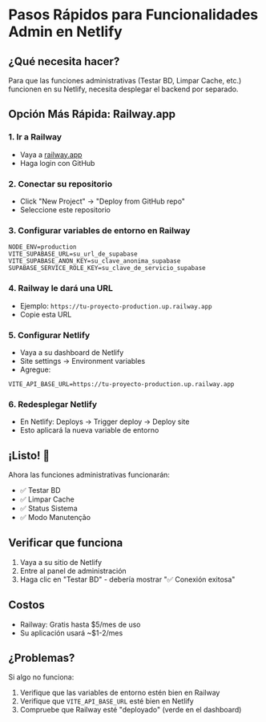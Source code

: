 # Pasos Rápidos para Funcionalidades Admin en Netlify

## ¿Qué necesita hacer?

Para que las funciones administrativas (Testar BD, Limpar Cache, etc.) funcionen en su Netlify, necesita desplegar el backend por separado.

## Opción Más Rápida: Railway.app

### 1. Ir a Railway
- Vaya a [railway.app](https://railway.app)
- Haga login con GitHub

### 2. Conectar su repositorio
- Click "New Project" → "Deploy from GitHub repo"
- Seleccione este repositorio

### 3. Configurar variables de entorno en Railway
```
NODE_ENV=production
VITE_SUPABASE_URL=su_url_de_supabase
VITE_SUPABASE_ANON_KEY=su_clave_anonima_supabase
SUPABASE_SERVICE_ROLE_KEY=su_clave_de_servicio_supabase
```

### 4. Railway le dará una URL
- Ejemplo: `https://tu-proyecto-production.up.railway.app`
- Copie esta URL

### 5. Configurar Netlify
- Vaya a su dashboard de Netlify
- Site settings → Environment variables
- Agregue:
```
VITE_API_BASE_URL=https://tu-proyecto-production.up.railway.app
```

### 6. Redesplegar Netlify
- En Netlify: Deploys → Trigger deploy → Deploy site
- Esto aplicará la nueva variable de entorno

## ¡Listo! 🎉

Ahora las funciones administrativas funcionarán:
- ✅ Testar BD
- ✅ Limpar Cache  
- ✅ Status Sistema
- ✅ Modo Manutenção

## Verificar que funciona

1. Vaya a su sitio de Netlify
2. Entre al panel de administración
3. Haga clic en "Testar BD" - debería mostrar "✅ Conexión exitosa"

## Costos

- Railway: Gratis hasta $5/mes de uso
- Su aplicación usará ~$1-2/mes

## ¿Problemas?

Si algo no funciona:
1. Verifique que las variables de entorno estén bien en Railway
2. Verifique que `VITE_API_BASE_URL` esté bien en Netlify
3. Compruebe que Railway esté "deployado" (verde en el dashboard)